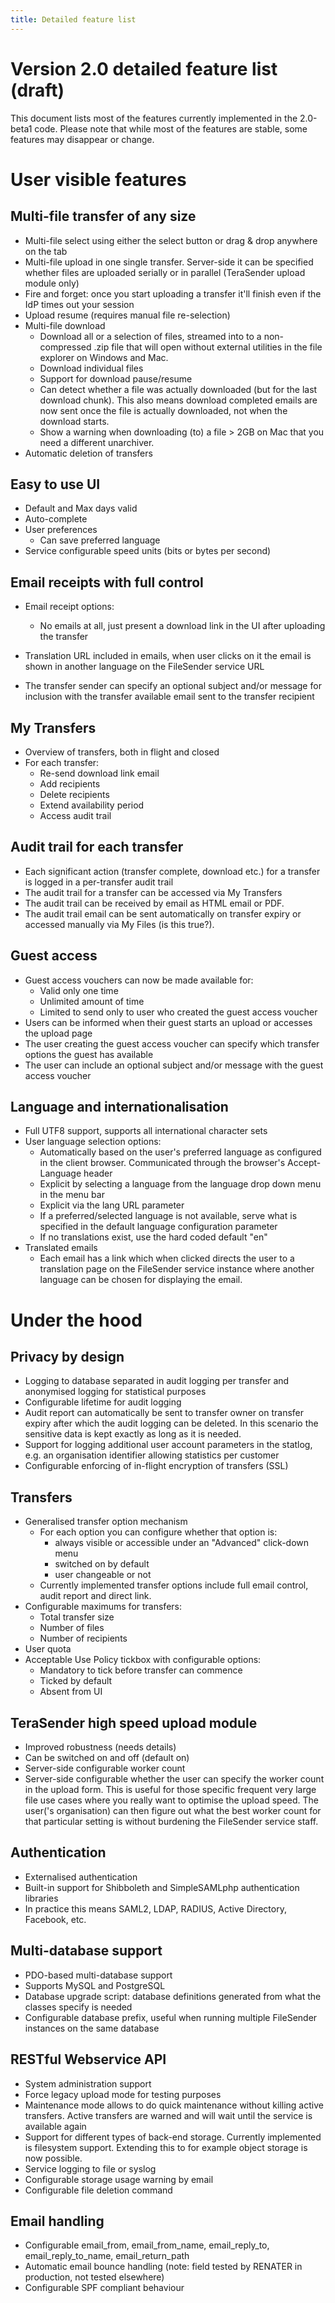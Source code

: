 ```yaml
---
title: Detailed feature list
---
```


# Version 2.0 detailed feature list (draft)

This document lists most of the features currently implemented in the 2.0-beta1 code.  Please note that while most of the features are stable, some features may disappear or change.

# User visible features

## Multi-file transfer of any size

* Multi-file select using either the select button or drag & drop anywhere on the tab
* Multi-file upload in one single transfer.  Server-side it can be specified whether files are uploaded serially or in parallel (TeraSender upload module only)
* Fire and forget: once you start uploading a transfer it'll finish even if the IdP times out your session
* Upload resume (requires manual file re-selection)
* Multi-file download
	* Download all or a selection of files, streamed into to a non-compressed .zip file that will open without external utilities in the file explorer on Windows and Mac.
	* Download individual files
	* Support for download pause/resume
	* Can detect whether a file was actually downloaded (but for the last download chunk).   This also means download completed emails are now sent once the file is actually downloaded, not when the download starts.
	* Show a warning when downloading (to) a file > 2GB on Mac that you need a different unarchiver.
* Automatic deletion of transfers


## Easy to use UI

* Default and Max days valid
* Auto-complete
* User preferences
	* Can save preferred language
* Service configurable speed units (bits or bytes per second)

## Email receipts with full control

* Email receipt options:
	* No emails at all, just present a download link in the UI after uploading the transfer

* Translation URL included in emails, when user clicks on it the email is shown in another language on the FileSender service URL
* The transfer sender can specify an optional subject and/or message for inclusion with the transfer available email sent to the transfer recipient

## My Transfers

* Overview of transfers, both in flight and closed
* For each transfer:
	* Re-send download link email
	* Add recipients
	* Delete recipients
	* Extend availability period
	* Access audit trail

## Audit trail for each transfer

* Each significant action (transfer complete, download etc.) for a transfer is logged in a per-transfer audit trail
* The audit trail for a transfer can be accessed via My Transfers
* The audit trail can be received by email as HTML email or PDF.
* The audit trail email can be sent automatically on transfer expiry or accessed manually via My Files (is this true?).

## Guest access

* Guest access vouchers can now be made available for:
	* Valid only one time
	* Unlimited amount of time
	* Limited to send only to user who created the guest access voucher
* Users can be informed when their guest starts an upload or accesses the upload page
* The user creating the guest access voucher can specify which transfer options the guest has available
* The user can include an optional subject and/or message with the guest access voucher

## Language and internationalisation

* Full UTF8 support, supports all international character sets
* User language selection options:
	* Automatically based on the user's preferred language as configured in the client browser.  Communicated through the browser's Accept-Language header
	* Explicit by selecting a language from the language drop down menu in the menu bar
	* Explicit via the lang URL parameter
	* If a preferred/selected language is not available, serve what is specified in the default language configuration parameter
	* If no translations exist, use the hard coded default "en"
* Translated emails
	* Each email has a link which when clicked directs the user to a translation page on the FileSender service instance where another language can be chosen for displaying the email.

# Under the hood

## Privacy by design

* Logging to database separated in audit logging per transfer and anonymised logging for statistical purposes
* Configurable lifetime for audit logging
* Audit report can automatically be sent to transfer owner on transfer expiry after which the audit logging can be deleted.  In this scenario the sensitive data is kept exactly as long as it is needed.
* Support for logging additional user account parameters in the statlog, e.g. an organisation identifier allowing statistics per customer
* Configurable enforcing of in-flight encryption of transfers (SSL)

## Transfers

* Generalised transfer option mechanism
	* For each option you can configure whether that option is:
		* always visible or accessible under an "Advanced" click-down menu
		* switched on by default
		* user changeable or not
	* Currently implemented transfer options include full email control, audit report and direct link.
* Configurable maximums for transfers:
	* Total transfer size
	* Number of files
	* Number of recipients
* User quota
* Acceptable Use Policy tickbox with configurable options:
	* Mandatory to tick before transfer can commence
	* Ticked by default
	* Absent from UI

## TeraSender high speed upload module

* Improved robustness (needs details)
* Can be switched on and off (default on)
* Server-side configurable worker count
* Server-side configurable whether the user can specify the worker count in the upload form.  This is useful for those specific frequent very large file use cases where you really want to optimise the upload speed.  The user('s organisation) can then figure out what the best worker count for that particular setting is without burdening the FileSender service staff.

## Authentication

* Externalised authentication
* Built-in support for Shibboleth and SimpleSAMLphp authentication libraries
* In practice this means SAML2, LDAP, RADIUS, Active Directory, Facebook, etc.

## Multi-database support

* PDO-based multi-database support
* Supports MySQL and PostgreSQL
* Database upgrade script: database definitions generated from what the classes specify is needed
* Configurable database prefix, useful when running multiple FileSender instances on the same database

## RESTful Webservice API

* System administration support
* Force legacy upload mode for testing purposes
* Maintenance mode allows to do quick maintenance without killing active transfers.  Active transfers are warned and will wait until the service is available again
* Support for different types of back-end storage.  Currently implemented is filesystem support.   Extending this to for example object storage is now possible.
* Service logging to file or syslog
* Configurable storage usage warning by email
* Configurable file deletion command

## Email handling

* Configurable email_from, email_from_name, email_reply_to, email_reply_to_name, email_return_path
* Automatic email bounce handling (note: field tested by RENATER in production, not tested elsewhere)
* Configurable SPF compliant behaviour
